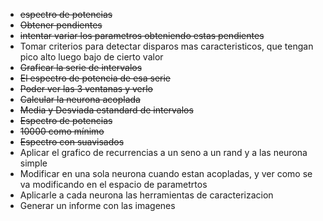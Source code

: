 * ~~espectro de potencias~~
* ~~Obtener pendientes~~
* ~~intentar variar los parametros obteniendo estas pendientes~~
* Tomar criterios para detectar disparos mas caracteristicos, que tengan pico alto luego bajo de cierto valor
* ~~Graficar la serie de intervalos~~
* ~~El espectro de potencia de esa serie~~
* ~~Poder ver las 3 ventanas y verlo~~
* ~~Calcular la neurona acoplada~~
*  ~~Media y Desviada estandard de intervalos~~
*  ~~Espectro de potencias~~
*  ~~10000 como mínimo~~
*  ~~Espectro con suavisados~~
*  Aplicar el grafico de recurrencias a un seno a un rand y a las neurona simple
*  Modificar en una sola neurona cuando estan acopladas, y ver como se va modificando en el espacio de parametrtos
*  Aplicarle a cada neurona las herramientas de caracterizacion
*  Generar un informe con las imagenes